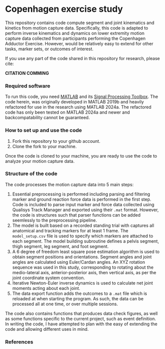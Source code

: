 # Copenhagen exercise study
This repository contains code compute segment and joint kinematics and kinetics from motion capture data. Specifically, this code is adapted to perform
inverse kinematics and dynamics on lower extremity motion capture data collected from participants performing the Copenhagen Adductor Exercise. However,
would be relatively easy to extend for other tasks, marker sets, or outcomes of interest. 

If you use any part of the code shared in this repository for research, please cite: 

**CITATION COMMING** 

### Required software
To run this code, you need [MATLAB](https://www.mathworks.com/products/matlab.html) and its [Signal Processing Toolbox](https://www.mathworks.com/products/signal.html). The code herein, was originally developed in MATLAB 2019b and heavily refactored for use in the research using MATLAB 2024a. The refactored code has only been tested on MATLAB 2024a and newer and backcompatability cannot be guaranteed. 

### How to set up and use the code
1. Fork this repository to your github account.
2. Clone the fork to your machine. 

Once the code is cloned to your machine, you are ready to use the code to analyze your motion capture data.

### Structure of the code
The code processes the motion capture data into 5 main steps:
1. Essential preprocessing is performed including parsing and filtering marker and ground reaction force data is performed in the first step. Code is included to parse input marker and force data collected using Qualisys Track Manager and exported using their `.mat` format. However, the code is structures such that parser functions can be added seemlessly to the preprocessing pipeline.
2. The model is built based on a recorded standing trial with captures all anatomical and tracking markers for at least 1 frame. The `model_setup.csv` file is used to specify which markers are attached to each segment. The model building subroutine defines a pelvis segment, thigh segment, leg segment, and foot segment. 
3. A 6 degree of freedom least square pose estimation algorithm is used to obtain segment positions and orientations. Segment angles and joint angles are calculated using Euler/Cardan angles. An XYZ rotation sequence was used in this study, corresponding to rotating about the medio-lateral axis, anterior-posterior axis, then vertical axis, as per the joint coordinate system convention.
4. Iterative Newton-Euler inverse dynamics is used to calculate net joint moments acting about each joint.
5. The data export function adds the outcomes to a `.mat` file which is reloaded at when starting the program. As such, the data can be processed all at one time, or over multiple sessions.

The code also contains functions that produces data check figures, as well as some functions specific to the current project, such as event definition. In writing the code, I have attempted to plan with the easy of extending the code and allowing different uses in mind.

### References
